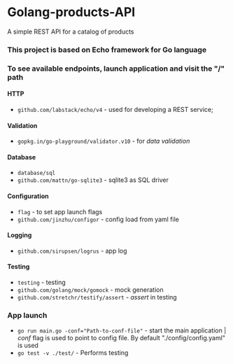 # Golang-products-API
A simple REST API for a catalog of products

### This project is based on Echo framework for Go language
### To see available endpoints, launch application and visit the "/" path

#### HTTP
- `github.com/labstack/echo/v4` - used for developing a REST service;

#### Validation
- `gopkg.in/go-playground/validator.v10` - for _data validation_  

#### Database
- `database/sql`
- `github.com/mattn/go-sqlite3` - sqlite3 as SQL driver

#### Configuration
- `flag` - to set app launch flags
- `github.com/jinzhu/configor` - config load from yaml file

#### Logging
- `github.com/sirupsen/logrus` - app log

#### Testing
- `testing` - testing
- `github.com/golang/mock/gomock` - mock generation
- `github.com/stretchr/testify/assert` - _assert_ in testing

### App launch
- `go run main.go -conf="Path-to-conf-file"` - start the main application | _conf_ flag is used to point to config file. By default "./config/config.yaml" is used
- `go test -v ./test/` - Performs testing

